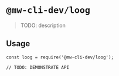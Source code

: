 # `@mw-cli-dev/loog`

> TODO: description

## Usage

```
const loog = require('@mw-cli-dev/loog');

// TODO: DEMONSTRATE API
```
